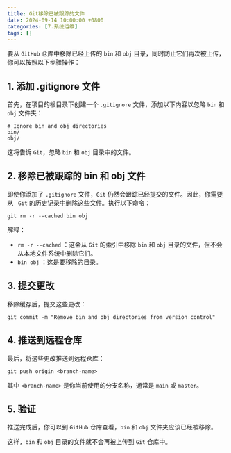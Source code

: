 ```yaml
---
title: Git移除已被跟踪的文件
date: 2024-09-14 10:00:00 +0800
categories: [7.系统运维]
tags: []
---
```


要从 `GitHub` 仓库中移除已经上传的 `bin` 和 `obj` 目录，同时防止它们再次被上传，你可以按照以下步骤操作：

## 1. 添加 .gitignore 文件

首先，在项目的根目录下创建一个 `.gitignore` 文件，添加以下内容以忽略 `bin` 和 `obj` 文件夹：

```
# Ignore bin and obj directories
bin/
obj/
```

这将告诉 `Git`，忽略 `bin` 和 `obj` 目录中的文件。

## 2. 移除已被跟踪的 bin 和 obj 文件

即使你添加了 `.gitignore` 文件，`Git` 仍然会跟踪已经提交的文件。因此，你需要从 ` Git` 的历史记录中删除这些文件。执行以下命令：

```
git rm -r --cached bin obj
```

解释：

- `rm -r --cached` ：这会从 `Git` 的索引中移除 `bin` 和 `obj` 目录的文件，但不会从本地文件系统中删除它们。
- `bin obj` ：这是要移除的目录。

## 3. 提交更改

移除缓存后，提交这些更改：

```
git commit -m "Remove bin and obj directories from version control"
```

## 4. 推送到远程仓库

最后，将这些更改推送到远程仓库：

```
git push origin <branch-name>
```
其中 `<branch-name>` 是你当前使用的分支名称，通常是 `main` 或 `master`。

## 5. 验证

推送完成后，你可以到 `GitHub` 仓库查看，`bin` 和 `obj` 文件夹应该已经被移除。

这样，`bin` 和 `obj` 目录的文件就不会再被上传到 `Git` 仓库中。